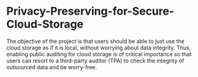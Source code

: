 










# Privacy-Preserving-for-Secure-Cloud-Storage

The objective of the project is that users should be able to just use the cloud storage as if it is local, without worrying about data integrity. Thus, enabling public auditing for cloud storage is of critical importance so that users can resort to a third-party auditor (TPA) to check the integrity of outsourced data and be worry-free.
